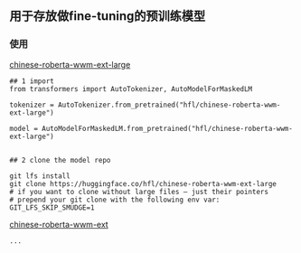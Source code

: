 ## 用于存放做fine-tuning的预训练模型
### 使用
[chinese-roberta-wwm-ext-large](https://huggingface.co/hfl/chinese-roberta-wwm-ext-large)
```
## 1 import
from transformers import AutoTokenizer, AutoModelForMaskedLM
  
tokenizer = AutoTokenizer.from_pretrained("hfl/chinese-roberta-wwm-ext-large")

model = AutoModelForMaskedLM.from_pretrained("hfl/chinese-roberta-wwm-ext-large")


## 2 clone the model repo

git lfs install
git clone https://huggingface.co/hfl/chinese-roberta-wwm-ext-large
# if you want to clone without large files – just their pointers
# prepend your git clone with the following env var:
GIT_LFS_SKIP_SMUDGE=1
```

[chinese-roberta-wwm-ext](https://huggingface.co/hfl/chinese-roberta-wwm-ext)
```
...
```
